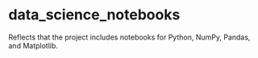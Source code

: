 # data_science_notebooks
Reflects that the project includes notebooks for Python, NumPy, Pandas, and Matplotlib.
